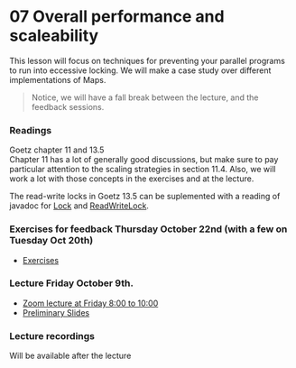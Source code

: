 # 07 Overall performance and scaleability
This lesson will focus on techniques for preventing your parallel programs to run into eccessive locking. We will make a case study over different implementations of Maps. 

> Notice, we will have a fall break between the lecture, and the feedback sessions.

### Readings
Goetz chapter 11 and 13.5<br>
Chapter 11 has a lot of generally good discussions, but make sure to pay particular attention to the scaling strategies in section 11.4. Also, we will work a lot with those concepts in the exercises and at the lecture.

The read-write locks in Goetz 13.5 can be suplemented with a reading of javadoc for [Lock](https://docs.oracle.com/javase/8/docs/api/java/util/concurrent/locks/Lock.html) and [ReadWriteLock](https://docs.oracle.com/javase/8/docs/api/java/util/concurrent/locks/ReadWriteLock.html).


### Exercises for feedback Thursday October 22nd (with a few on Tuesday Oct 20th)

* [Exercises](exercises07.pdf)

### Lecture Friday October 9th.
* [Zoom lecture at Friday 8:00 to 10:00](https://itucph.zoom.us/j/63716236015)
* [Preliminary Slides](lecture06_slides.pdf)

### Lecture recordings
Will be available after the lecture

